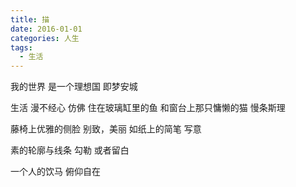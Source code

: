 ```yaml
---
title: 描
date: 2016-01-01
categories: 人生
tags:
  - 生活
---
```


我的世界
是一个理想国
即梦安城
<!--more-->
生活
漫不经心
仿佛
住在玻璃缸里的鱼
和窗台上那只慵懒的猫
慢条斯理

藤椅上优雅的侧脸
别致，美丽
如纸上的简笔
写意

素的轮廓与线条
勾勒
或者留白

一个人的饮马
俯仰自在